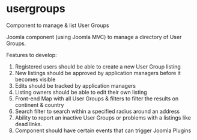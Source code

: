 usergroups
==========

Component to manage &amp; list User Groups

Joomla component (using Joomla MVC) to manage a directory of User Groups.


Features to develop:

1. Registered users should be able to create a new User Group listing
2. New listings should be approved by application managers before it becomes visible
3. Edits should be tracked by application managers
4. Listing owners should be able to edit their own listing
5. Front-end Map with all User Groups & filters to filter the results on continent & country
6. Search filter to search within a specified radius around an address
7. Ability to report an inactive User Groups or problems with a listings like dead links.
8. Component should have certain events that can trigger Joomla Plugins


